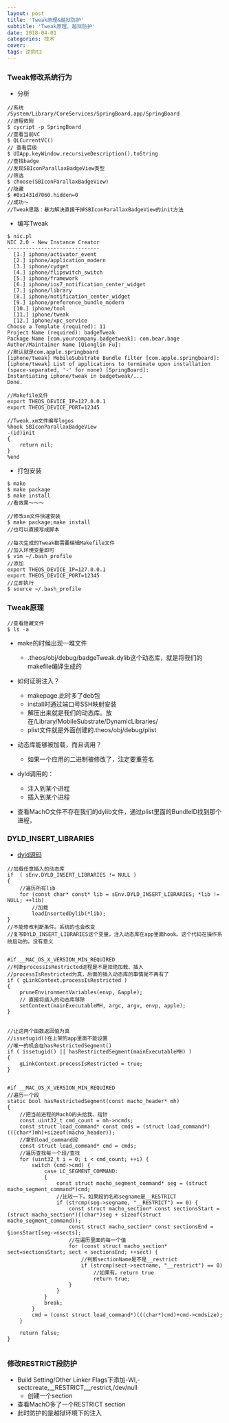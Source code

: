 ```yaml
---
layout: post
title: 'Tweak原理&越狱防护'
subtitle: 'Tweak原理、越狱防护'
date: 2018-04-01
categories: 技术
cover: 
tags: 逆向tz
---
```


### Tweak修改系统行为

* 分析
<pre><code class="language-objectivec">//系统
/System/Library/CoreServices/SpringBoard.app/SpringBoard
//进程依附
$ cycript -p SpringBoard
//查看当前VC
$ QLCurrentVC()
// 查看层级
$ UIApp.keyWindow.recursiveDescription().toString
//查找badge
//发现SBIconParallaxBadgeView类型
//筛选
$ choose(SBIconParallaxBadgeView)
//隐藏
$ #0x1431d7060.hidden=0
//成功～
//Tweak思路：暴力解决直接干掉SBIconParallaxBadgeView的init方法
</code></pre>

* 编写Tweak

<pre><code class="language-objectivec">$ nic.pl
NIC 2.0 - New Instance Creator
------------------------------
  [1.] iphone/activator_event
  [2.] iphone/application_modern
  [3.] iphone/cydget
  [4.] iphone/flipswitch_switch
  [5.] iphone/framework
  [6.] iphone/ios7_notification_center_widget
  [7.] iphone/library
  [8.] iphone/notification_center_widget
  [9.] iphone/preference_bundle_modern
  [10.] iphone/tool
  [11.] iphone/tweak
  [12.] iphone/xpc_service
Choose a Template (required): 11
Project Name (required): badgeTweak
Package Name [com.yourcompany.badgetweak]: com.bear.bage
Author/Maintainer Name [Qionglin Fu]:
//默认就是com.apple.springboard
[iphone/tweak] MobileSubstrate Bundle filter [com.apple.springboard]:
[iphone/tweak] List of applications to terminate upon installation (space-separated, '-' for none) [SpringBoard]:
Instantiating iphone/tweak in badgetweak/...
Done.

//Makefile文件
export THEOS_DEVICE_IP=127.0.0.1
export THEOS_DEVICE_PORT=12345

//Tweak.xm文件编写logos
%hook SBIconParallaxBadgeView
-(id)init
{
	return nil;
}
%end
</code></pre>

* 打包安装

<pre><code class="language-objectivec">$ make
$ make package
$ make install
//看效果～～～

//修改xm文件快速安装
$ make package;make install
//也可以直接写成脚本
</code></pre>

<pre><code class="language-objectivec">//每次生成的Tweak都需要编辑Makefile文件
//加入环境变量即可
$ vim ~/.bash_profile
//添加
export THEOS_DEVICE_IP=127.0.0.1
export THEOS_DEVICE_PORT=12345
//立即执行
$ source ~/.bash_profile
</code></pre>


### Tweak原理

<pre><code class="language-objectivec">//查看隐藏文件
$ ls -a
</code></pre>

* make的时候出现一堆文件
    * .theos/obj/debug/badgeTweak.dylib这个动态库，就是将我们的makefile编译生成的

* 如何证明注入？
    * makepage.此时多了deb包
    * install时通过端口号SSH映射安装
    * 解压出来就是我们的动态库。放在/Library/MobileSubstrate/DynamicLibraries/
    * plist文件就是外面创建的.theos/obj/debug/plist
    
 * 动态库能够被加载，而且调用？
     * 如果一个应用的二进制被修改了，注定要重签名
 * dyld调用的：
     * 注入到某个进程
     * 插入到某个进程

* 查看MachO文件不存在我们的dylib文件，通过plist里面的BundleID找到那个进程，
 
 
### DYLD_INSERT_LIBRARIES
    
* [dyld源码](https://opensource.apple.com/tarballs/dyld/)

<pre><code class="language-objectivec">//加载任意插入的动态库
if	( sEnv.DYLD_INSERT_LIBRARIES != NULL ) 
{
    //遍历所有lib
	for (const char* const* lib = sEnv.DYLD_INSERT_LIBRARIES; *lib != NULL; ++lib) 
		//加载
		loadInsertedDylib(*lib);
}
//不能修改判断条件。系统的也会改变
//复写DYLD_INSERT_LIBRARIES这个变量，注入动态库在app里面hook。这个代码在操作系统启动的。没有意义


#if __MAC_OS_X_VERSION_MIN_REQUIRED
//判断processIsRestricted进程是不是拒绝加载、插入
//processIsRestricted为真，后面的插入动态库的事情就不再有了
if ( gLinkContext.processIsRestricted ) 
{
	pruneEnvironmentVariables(envp, &apple);
	// 直接将插入的动态库移除
	setContext(mainExecutableMH, argc, argv, envp, apple);
}

	
//让这两个函数返回值为真
//issetugid()在上架的app里面不能设置
//唯一的机会在hasRestrictedSegment()
if ( issetugid() || hasRestrictedSegment(mainExecutableMH) ) 
{
    gLinkContext.processIsRestricted = true;
}


#if __MAC_OS_X_VERSION_MIN_REQUIRED
//遍历一个段
static bool hasRestrictedSegment(const macho_header* mh)
{
	//把当前进程的MachO的头给我、指针
	const uint32_t cmd_count = mh->ncmds;
	const struct load_command* const cmds = (struct load_command*)(((char*)mh)+sizeof(macho_header));
	//拿到load_command段
	const struct load_command* cmd = cmds;
	//遍历查找每一个段/查找
	for (uint32_t i = 0; i < cmd_count; ++i) {
		switch (cmd->cmd) {
			case LC_SEGMENT_COMMAND:
			{
				const struct macho_segment_command* seg = (struct macho_segment_command*)cmd;
				//比较一下。如果段的名称segname是__RESTRICT
				if (strcmp(seg->segname, "__RESTRICT") == 0) {
					const struct macho_section* const sectionsStart = (struct macho_section*)((char*)seg + sizeof(struct macho_segment_command));
					const struct macho_section* const sectionsEnd = &sectionsStart[seg->nsects];
					//在遍历里面的每一个值
					for (const struct macho_section* sect=sectionsStart; sect < sectionsEnd; ++sect) {
						//判断sectionName是不是__restrict
						if (strcmp(sect->sectname, "__restrict") == 0)
							//如果有。return true
							return true;
					}
				}
			}
			break;
		}
		cmd = (const struct load_command*)(((char*)cmd)+cmd->cmdsize);
	}
		
	return false;
}
		
</code></pre>

### 修改RESTRICT段防护

* Build Setting/Other Linker Flags下添加-Wl,-sectcreate,__RESTRICT,__restrict,/dev/null
    * 创建一个section
* 查看MachO多了一个RESTRICT section
* 此时防护的是越狱环境下的注入


